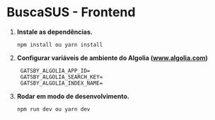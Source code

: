 # BuscaSUS - Frontend

1. **Instale as dependências.**

   ```shell
   npm install ou yarn install

   ```

2. **Configurar variáveis de ambiente do Algolia (www.algolia.com)**

   ```env
    GATSBY_ALGOLIA_APP_ID=
    GATSBY_ALGOLIA_SEARCH_KEY=
    GATSBY_ALGOLIA_INDEX_NAME=
   ```

3. **Rodar em modo de desenvolvimento.**

   ```shell
   npm run dev ou yarn dev
   ```
